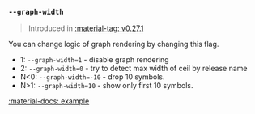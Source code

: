 ### `--graph-width`

> Introduced in [:material-tag: v0.27.1](https://github.com/helmwave/helmwave/releases/tag/v0.27.1)


You can change logic of graph rendering by changing this flag.

- 1: `--graph-width=1` - disable graph rendering
- 2: `--graph-width=0` - try to detect max width of ceil by release name
- N<0: `--graph-width=-10` - drop 10 symbols.
- N>1: `--graph-width=10` - show only first 10 symbols.

[:material-docs: example](examples/graph/README.md)
